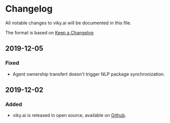 # Changelog

All notable changes to viky.ai will be documented in this file.

The format is based on [Keep a Changelog](https://keepachangelog.com/en/1.1.0/)


## 2019-12-05

### Fixed

- Agent ownership transfert doesn't trigger NLP package synchronization.

## 2019-12-02

### Added

- viky.ai is released in open source, available on [Github](https://github.com/viky-ai/viky-ai).

